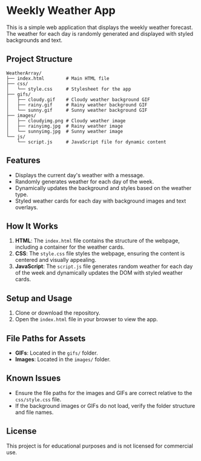 # Weekly Weather App

This is a simple web application that displays the weekly weather forecast. The weather for each day is randomly generated and displayed with styled backgrounds and text.

## Project Structure
```
WeatherArray/
├── index.html        # Main HTML file
├── css/
│   └── style.css     # Stylesheet for the app
├── gifs/
│   ├── cloudy.gif    # Cloudy weather background GIF
│   ├── rainy.gif     # Rainy weather background GIF
│   └── sunny.gif     # Sunny weather background GIF
├── images/
│   ├── cloudyimg.png # Cloudy weather image
│   ├── rainyimg.jpg  # Rainy weather image
│   └── sunnyimg.jpg  # Sunny weather image
└── js/
    └── script.js     # JavaScript file for dynamic content
```


## Features

- Displays the current day's weather with a message.
- Randomly generates weather for each day of the week.
- Dynamically updates the background and styles based on the weather type.
- Styled weather cards for each day with background images and text overlays.

## How It Works

1. **HTML**: The `index.html` file contains the structure of the webpage, including a container for the weather cards.
2. **CSS**: The `style.css` file styles the webpage, ensuring the content is centered and visually appealing.
3. **JavaScript**: The `script.js` file generates random weather for each day of the week and dynamically updates the DOM with styled weather cards.

## Setup and Usage

1. Clone or download the repository.
2. Open the `index.html` file in your browser to view the app.


## File Paths for Assets

- **GIFs**: Located in the `gifs/` folder.
- **Images**: Located in the `images/` folder.

## Known Issues

- Ensure the file paths for the images and GIFs are correct relative to the `css/style.css` file.
- If the background images or GIFs do not load, verify the folder structure and file names.

## License

This project is for educational purposes and is not licensed for commercial use.
